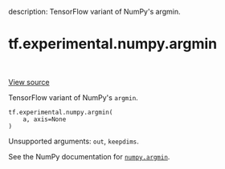 description: TensorFlow variant of NumPy's argmin.

<div itemscope itemtype="http://developers.google.com/ReferenceObject">
<meta itemprop="name" content="tf.experimental.numpy.argmin" />
<meta itemprop="path" content="Stable" />
</div>

# tf.experimental.numpy.argmin

<!-- Insert buttons and diff -->

<table class="tfo-notebook-buttons tfo-api nocontent" align="left">

</table>

<a target="_blank" class="external" href="/code/stable/tensorflow/python/ops/numpy_ops/np_math_ops.py">View source</a>



TensorFlow variant of NumPy's `argmin`.

<pre class="devsite-click-to-copy prettyprint lang-py tfo-signature-link">
<code>tf.experimental.numpy.argmin(
    a, axis=None
)
</code></pre>



<!-- Placeholder for "Used in" -->

Unsupported arguments: `out`, `keepdims`.

See the NumPy documentation for [`numpy.argmin`](https://numpy.org/doc/1.16/reference/generated/numpy.argmin.html).